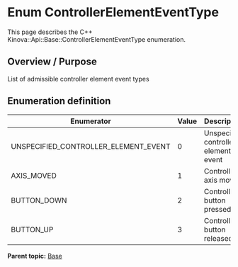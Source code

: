 # Enum ControllerElementEventType

This page describes the C++ Kinova::Api::Base::ControllerElementEventType enumeration.

## Overview / Purpose

List of admissible controller element event types

## Enumeration definition

|Enumerator|Value|Description|
|----------|-----|-----------|
|UNSPECIFIED\_CONTROLLER\_ELEMENT\_EVENT|0|Unspecified controller element event|
|AXIS\_MOVED|1|Controller axis moved|
|BUTTON\_DOWN|2|Controller button pressed|
|BUTTON\_UP|3|Controller button released|

**Parent topic:** [Base](../references/summary_Base.md)

